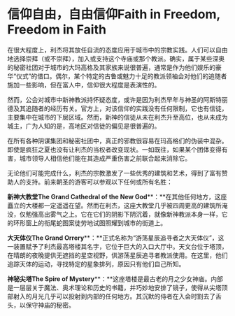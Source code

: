 # 信仰自由，自由信仰Faith in Freedom, Freedom in Faith

在很大程度上，利杰将其放任自流的态度应用于城市中的宗教实践。人们可以自由地选择崇拜（或不崇拜），加入或支持这个寺庙或那个教派。确实，属于某些深奥的秘密社团对于城市的大玛高格及其家族来说很普遍，通常是作为他们娱乐的豪华“仪式”的借口。偶尔，某个特定的古鲁或魅力十足的教派领袖会对他们的追随者施加一些影响，但在富人中，信仰很大程度是表演性的。

然而，公会对城市中新神教派持怀疑态度，或许是因为利杰早年与神圣的阿斯特丽德及其追随者的经历有关。官方上，对该信仰的实践没有任何限制，它也有信徒，主要集中在城市的下层区域。然而，新神的信徒从未在利杰升至高位，也从未成为城主，广为人知的是，高地区对信徒的偏见是很普遍的。

在所有各种阴谋集团和秘密社团中，真正的邪教很容易在玛高格们的伪装中混杂。即使是疯狂之夏也没有让利杰的当权者改变现状。一如既往，如果某个团体变得有害，城市领导人相信他们能在其造成严重伤害之前联合起来消除它。

无论他们可能完成什么，利杰的宗教激发了一些优秀的建筑和艺术，得到了富有赞助人的支持。前来朝圣的游客可以参观以下任何或所有名胜：

**新神大教堂The Grand Cathedral of the New
God****：**在其他任何地方，这座矗立的大楼都一定遥遥在望。然而在利杰，这座大教堂几乎被四周更高的建筑所淹没，仅勉强高出雾气之上。它在它们的阴影下阴沉着，就像新神教派本身一样，它的环形窗上的衔尾蛇图案徒劳地试图照耀到城市的街道上。

**大天体仪The Grand
Orrery****：**正式名称为“游荡星辰追寻者之大天体仪”，这一装置赋予了利杰最高塔楼其名字，它位于巨大的入口大厅中。天文台位于塔顶，在晴朗的夜晚提供无遮挡的星空视野，供游荡星辰追寻者教派使用。在这里，他们追踪天体的运动，寻找特定的星象排列，原因只有他们自己所知。

**神秘尖塔The Spire of
Mystery****：**这座塔楼是最古老的月之少女神庙。内部是一层层关于魔法、奥术理论和历史的书籍，并巧妙地安排了镜子，使得从尖塔顶部射入的月光几乎可以投射到内部的任何地方。其沉默的侍者在入会时割去了舌头，以保守神庙的秘密。
